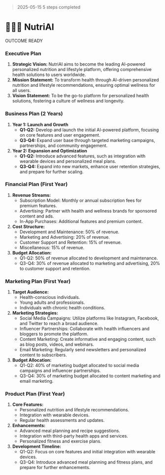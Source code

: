 
> 2025-05-15
> 5 steps completed

# 🤖🥗💪 NutriAI
 
OUTCOME READY

### Executive Plan
1. **Strategic Vision:** NutriAI aims to become the leading AI-powered personalized nutrition and lifestyle platform, offering comprehensive health solutions to users worldwide.
2. **Mission Statement:** To transform health through AI-driven personalized nutrition and lifestyle recommendations, ensuring optimal wellness for all users.
3. **Vision Statement:** To be the go-to platform for personalized health solutions, fostering a culture of wellness and longevity.

### Business Plan (2 Years)
1. **Year 1: Launch and Growth**
   - **Q1-Q2:** Develop and launch the initial AI-powered platform, focusing on core features and user engagement.
   - **Q3-Q4:** Expand user base through targeted marketing campaigns, partnerships, and community engagement.
2. **Year 2: Expansion and Optimization**
   - **Q1-Q2:** Introduce advanced features, such as integration with wearable devices and personalized meal plans.
   - **Q3-Q4:** Expand into new markets, enhance user retention strategies, and prepare for further scaling.

### Financial Plan (First Year)
1. **Revenue Streams:**
   - Subscription Model: Monthly or annual subscription fees for premium features.
   - Advertising: Partner with health and wellness brands for sponsored content and ads.
   - In-App Purchases: Additional features and premium content.
2. **Cost Structure:**
   - Development and Maintenance: 50% of revenue.
   - Marketing and Advertising: 20% of revenue.
   - Customer Support and Retention: 15% of revenue.
   - Miscellaneous: 15% of revenue.
3. **Budget Allocation:**
   - Q1-Q2: 50% of revenue allocated to development and maintenance.
   - Q3-Q4: 30% of revenue allocated to marketing and advertising, 20% to customer support and retention.

### Marketing Plan (First Year)
1. **Target Audience:**
   - Health-conscious individuals.
   - Young adults and professionals.
   - Individuals with chronic health conditions.
2. **Marketing Strategies:**
   - Social Media Campaigns: Utilize platforms like Instagram, Facebook, and Twitter to reach a broad audience.
   - Influencer Partnerships: Collaborate with health influencers and bloggers to promote the platform.
   - Content Marketing: Create informative and engaging content, such as blog posts, videos, and webinars.
   - Email Marketing: Regularly send newsletters and personalized content to subscribers.
3. **Budget Allocation:**
   - Q1-Q2: 40% of marketing budget allocated to social media campaigns and influencer partnerships.
   - Q3-Q4: 30% of marketing budget allocated to content marketing and email marketing.

### Product Plan (First Year)
1. **Core Features:**
   - Personalized nutrition and lifestyle recommendations.
   - Integration with wearable devices.
   - Regular health assessments and updates.
2. **Enhancements:**
   - Advanced meal planning and recipe suggestions.
   - Integration with third-party health apps and services.
   - Personalized fitness and exercise plans.
3. **Development Timeline:**
   - Q1-Q2: Focus on core features and initial integration with wearable devices.
   - Q3-Q4: Introduce advanced meal planning and fitness plans, and prepare for further enhancements.

